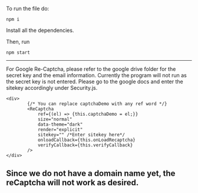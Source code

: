 To run the file do:
```
npm i
```
Install all the dependencies.

Then, run 
```
npm start
```
------------------------------------------------------------------------------------------------------------------------
For Google Re-Captcha, please refer to the google drive folder for the secret key and the email information.
Currently the program will not run as the secret key is not entered. Please go to the google docs and enter the sitekey accordingly under Security.js.
```
<div>
        {/* You can replace captchaDemo with any ref word */}
        <ReCaptcha
            ref={(el) => {this.captchaDemo = el;}}
            size="normal"
            data-theme="dark"            
            render="explicit"
            sitekey="" /*Enter sitekey here*/
            onloadCallback={this.onLoadRecaptcha}
            verifyCallback={this.verifyCallback}
        />
</div>
```
Since we do not have a domain name yet, the reCaptcha will not work as desired.
------------------------------------------------------------------------------------------------------------------------
